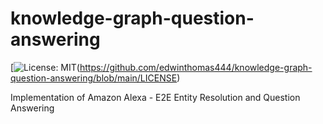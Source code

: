 # knowledge-graph-question-answering
[![License: MIT](https://img.shields.io/badge/License-MIT-yellow.svg)(https://github.com/edwinthomas444/knowledge-graph-question-answering/blob/main/LICENSE)


Implementation of Amazon Alexa  - E2E Entity Resolution and Question Answering
